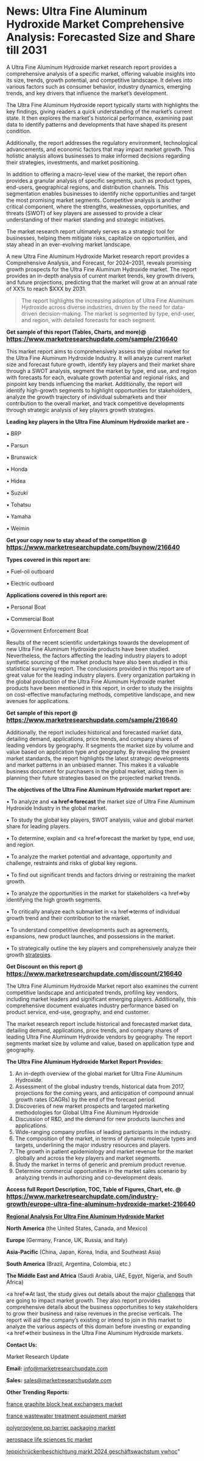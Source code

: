 # News: Ultra Fine Aluminum Hydroxide Market Comprehensive Analysis: Forecasted Size and Share till 2031

A Ultra Fine Aluminum Hydroxide market research report provides a comprehensive analysis of a specific market, offering valuable insights into its size, trends, growth potential, and competitive landscape. It delves into various factors such as consumer behavior, industry dynamics, emerging trends, and key drivers that influence the market’s development. 

The Ultra Fine Aluminum Hydroxide report typically starts with highlights the key findings, giving readers a quick understanding of the market’s current state. It then explores the market's historical performance, examining past data to identify patterns and developments that have shaped its present condition. 

Additionally, the report addresses the regulatory environment, technological advancements, and economic factors that may impact market growth. This holistic analysis allows businesses to make informed decisions regarding their strategies, investments, and market positioning.

In addition to offering a macro-level view of the market, the report often provides a granular analysis of specific segments, such as product types, end-users, geographical regions, and distribution channels. This segmentation enables businesses to identify niche opportunities and target the most promising market segments. Competitive analysis is another critical component, where the strengths, weaknesses, opportunities, and threats (SWOT) of key players are assessed to provide a clear understanding of their market standing and strategic initiatives. 

The market research report ultimately serves as a strategic tool for businesses, helping them mitigate risks, capitalize on opportunities, and stay ahead in an ever-evolving market landscape.

A new Ultra Fine Aluminum Hydroxide Market research report provides a Comprehensive Analysis, and Forecast, for 2024–2031, reveals promising growth prospects for the Ultra Fine Aluminum Hydroxide market. The report provides an in-depth analysis of current market trends, key growth drivers, and future projections, predicting that the market will grow at an annual rate of XX% to reach $XXX by 2031.

<blockquote class=""article-editor-content__blockquote"">The report highlights the increasing adoption of Ultra Fine Aluminum Hydroxide across diverse industries, driven by the need for data-driven decision-making. The market is segmented by type, end-user, and region, with detailed forecasts for each segment.</blockquote>

<strong>Get sample of this report (Tables, Charts, and more)@ <a href=https://www.marketresearchupdate.com/sample/216640><font size=3 color=#0000ff>https://www.marketresearchupdate.com/sample/216640</font></a></strong>

This market report aims to comprehensively assess the global market for the Ultra Fine Aluminum Hydroxide Industry. It will analyze current market size and forecast future growth, identify key players and their market share through a SWOT analysis, segment the market by type, end use, and region with forecasts for each, evaluate growth potential and regional risks, and pinpoint key trends influencing the market. Additionally, the report will identify high-growth segments to highlight opportunities for stakeholders, analyze the growth trajectory of individual submarkets and their contribution to the overall market, and track competitive developments through strategic analysis of key players growth strategies.

<strong>Leading key players in the Ultra Fine Aluminum Hydroxide market are -</strong>

• BRP

• Parsun

• Brunswick

• Honda

• Hidea

• Suzuki

• Tohatsu

• Yamaha

• Weimin

<strong>Get your copy now to stay ahead of the competition @ <a href=https://www.marketresearchupdate.com/buynow/216640><font size=3 color=#0000ff>https://www.marketresearchupdate.com/buynow/216640</font></a></strong>

<strong>Types covered in this report are:</strong>

• Fuel-oil outboard

• Electric outboard

<strong>Applications covered in this report are:</strong>

• Personal Boat

• Commercial Boat

• Government Enforcement Boat

Results of the recent scientific undertakings towards the development of new Ultra Fine Aluminum Hydroxide products have been studied. Nevertheless, the factors affecting the leading industry players to adopt synthetic sourcing of the market products have also been studied in this statistical surveying report. The conclusions provided in this report are of great value for the leading industry players. Every organization partaking in the global production of the Ultra Fine Aluminum Hydroxide market products have been mentioned in this report, in order to study the insights on cost-effective manufacturing methods, competitive landscape, and new avenues for applications.

<strong>Get sample of this report @ <a href=https://www.marketresearchupdate.com/sample/216640><font size=3 color=#0000ff>https://www.marketresearchupdate.com/sample/216640</font></a></strong>

Additionally, the report includes historical and forecasted market data, detailing demand, applications, price trends, and company shares of leading vendors by geography. It segments the market size by volume and value based on application type and geography. By revealing the present market standards, the report highlights the latest strategic developments and market patterns in an unbiased manner. This makes it a valuable business document for purchasers in the global market, aiding them in planning their future strategies based on the projected market trends.

<strong>The objectives of the Ultra Fine Aluminum Hydroxide market report are:</strong>

• To analyze and <strong><a href=><strong>forecast</strong></a></strong> the market size of Ultra Fine Aluminum Hydroxide Industry in the global market.

• To study the global key players, SWOT analysis, value and global market share for leading players.

• To determine, explain and <a href=>forecast</a> the market by type, end use, and region.

• To analyze the market potential and advantage, opportunity and challenge, restraints and risks of global key regions.

• To find out significant trends and factors driving or restraining the market growth.

• To analyze the opportunities in the market for stakeholders <a href=>by</a> identifying the high growth segments.

• To critically analyze each submarket in <a href=>terms</a> of individual growth trend and their contribution to the market.

• To understand competitive developments such as agreements, expansions, new product launches, and possessions in the market.

• To strategically outline the key players and comprehensively analyze their growth <a href=ASDF881288>strategies</a>.

<strong>Get Discount on this report @ <a href=https://www.marketresearchupdate.com/discount/216640><font size=3 color=#0000ff>https://www.marketresearchupdate.com/discount/216640</font></a></strong>

The Ultra Fine Aluminum Hydroxide Market report also examines the current competitive landscape and anticipated trends, profiling key vendors, including market leaders and significant emerging players. Additionally, this comprehensive document evaluates industry performance based on product service, end-use, geography, and end customer.

The market research report include historical and forecasted market data, detailing demand, applications, price trends, and company shares of leading Ultra Fine Aluminum Hydroxide vendors by geography. The report segments market size by volume and value, based on application type and geography.

<strong>The Ultra Fine Aluminum Hydroxide Market Report Provides:</strong>
<ol>
  <li>An in-depth overview of the global market for Ultra Fine Aluminum Hydroxide.</li>
  <li>Assessment of the global industry trends, historical data from 2017, projections for the coming years, and anticipation of compound annual growth rates (CAGRs) by the end of the forecast period.</li>
  <li>Discoveries of new market prospects and targeted marketing methodologies for Global Ultra Fine Aluminum Hydroxide</li>
  <li>Discussion of R&amp;D, and the demand for new products launches and applications.</li>
  <li>Wide-ranging company profiles of leading participants in the industry.</li>
  <li>The composition of the market, in terms of dynamic molecule types and targets, underlining the major industry resources and players.</li>
  <li>The growth in patient epidemiology and market revenue for the market globally and across the key players and market segments.</li>
  <li>Study the market in terms of generic and premium product revenue.</li>
  <li>Determine commercial opportunities in the market sales scenario by analyzing trends in authorizing and co-development deals.</li>
</ol>

<strong>Access full Report Description, TOC, Table of Figures, Chart, etc. @ <a href=https://www.marketresearchupdate.com/industry-growth/europe-ultra-fine-aluminum-hydroxide-market-216640><font size=3 color=#0000ff>https://www.marketresearchupdate.com/industry-growth/europe-ultra-fine-aluminum-hydroxide-market-216640</font></a></strong>

<strong><u><b>Regional Analysis For Ultra Fine Aluminum Hydroxide Market</b></u></strong>

<strong><b>North America</b></strong> (the United States, Canada, and Mexico)

<strong><b>Europe </b></strong>(Germany, France, UK, Russia, and Italy)

<strong><b>Asia-Pacific</b></strong> (China, Japan, Korea, India, and Southeast Asia)

<strong><b>South America</b></strong> (Brazil, Argentina, Colombia, etc.)

<strong><b>The Middle East and Africa</b></strong> (Saudi Arabia, UAE, Egypt, Nigeria, and South Africa)

<a href=>At last,</a> the study gives out details about the major <a href=ASDF991299>challenges</a> that are going to impact market growth. They also report provides comprehensive details about the business opportunities to key stakeholders to grow their business and raise revenues in the precise verticals. The report will aid the company’s existing or intend to join in this market to analyze the various aspects of this domain before investing or expanding <a href=>their</a> business in the Ultra Fine Aluminum Hydroxide markets.

<strong>Contact Us:</strong>

Market Research Update

<strong>Email:</strong> info@marketresearchupdate.com

<strong>Sales:</strong> sales@marketresearchupdate.com

<strong>Other Trending Reports:</strong>

<a href=https://www.linkedin.com/pulse/france-graphite-block-heat-exchangers-market-application-avntf/>france graphite block heat exchangers market</a>

<a href=https://www.linkedin.com/pulse/france-wastewater-treatment-equipment-market-application-s7aaf/>france wastewater treatment equipment market</a>

<a href=https://www.linkedin.com/pulse/polypropylene-pp-barrier-packaging-market-global-xxgsc/>polypropylene pp barrier packaging market</a>

<a href=https://www.linkedin.com/pulse/aerospace-life-sciences-tic-market-consolidation-impact-structure-7kltc/>aerospace life sciences tic market</a>

<a href=https://www.linkedin.com/pulse/teppichrückenbeschichtung-markt-2024-geschäftswachstum-ywhoc/>teppichrückenbeschichtung markt 2024 geschäftswachstum ywhoc</a>"
